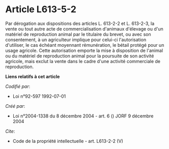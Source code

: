# Article L613-5-2

Par dérogation aux dispositions des articles L. 613-2-2 et L. 613-2-3, la vente ou tout autre acte de commercialisation
d'animaux d'élevage ou d'un matériel de reproduction animal par le titulaire du brevet, ou avec son consentement, à un
agriculteur implique pour celui-ci l'autorisation d'utiliser, le cas échéant moyennant rémunération, le bétail protégé pour
un usage agricole. Cette autorisation emporte la mise à disposition de l'animal ou du matériel de reproduction animal pour la
poursuite de son activité agricole, mais exclut la vente dans le cadre d'une activité commerciale de reproduction.

**Liens relatifs à cet article**

_Codifié par_:

  - Loi n°92-597 1992-07-01

_Créé par_:

  - Loi n°2004-1338 du 8 décembre 2004 - art. 6 () JORF 9 décembre 2004

_Cite_:

  - Code de la propriété intellectuelle - art. L613-2-2 (V)
